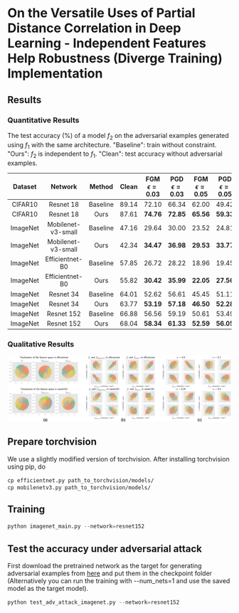 # On the Versatile Uses of Partial Distance Correlation in Deep Learning - Independent Features Help Robustness (Diverge Training) Implementation

## Results
### Quantitative Results
The test accuracy (%) of a model $f_2$ on the adversarial examples generated using $f_1$ with the same architecture. "Baseline": train without constraint. "Ours": $f_2$ is independent to $f_1$. "Clean": test accuracy without adversarial examples.

| Dataset | Network | Method | Clean | FGM $\epsilon=0.03$ | PGD $\epsilon=0.03$ | FGM $\epsilon=0.05$ | PGD $\epsilon=0.05$ | FGM $\epsilon=0.10$ | PGD $\epsilon=0.10$ |
|:---:|:---:|:---:|:---:|:---:|:---:|:---:|:---:|:---:|:---:|
| CIFAR10 | Resnet 18 | Baseline | 89.14 | 72.10 | 66.34 | 62.00 | 49.42 | 48.23 | 27.41 |
| CIFAR10 | Resnet 18 | Ours     | 87.61 | **74.76** | **72.85** | **65.56** | **59.33** | **50.24** | **36.11** |
| ImageNet |  Mobilenet-v3-small |  Baseline  | 47.16    | 29.64     | 30.00    | 23.52       | 24.81      | 13.90  | 17.15 |
| ImageNet |  Mobilenet-v3-small |  Ours  | 42.34     | **34.47**     | **36.98**    | **29.53**       | **33.77**   | **19.53** | **28.04** |
| ImageNet | Efficientnet-B0 |  Baseline | 57.85  | 26.72  | 28.22  | 18.96 | 19.45 | 12.04 | 11.17 |
| ImageNet | Efficientnet-B0 |  Ours  | 55.82   | **30.42**   | **35.99**  | **22.05** | **27.56** | **14.16** | **17.62** |
| ImageNet |  Resnet 34 |  Baseline  | 64.01     | 52.62     | 56.61    | 45.45       | 51.11       | 33.75 | 41.70 |
| ImageNet |  Resnet 34 |  Ours  | 63.77     | **53.19**     | **57.18**   | **46.50**   | **52.28**   | **35.00** | **43.35** |
| ImageNet | Resnet 152 |  Baseline  | 66.88  | 56.56     | 59.19    | 50.61       | 53.49     | 40.50 | 44.49 |
| ImageNet | Resnet 152 |  Ours  | 68.04  | **58.34**    | **61.33**    | **52.59**      | **56.05**    | **42.61** | **47.17** |

### Qualitative Results
![Diverge Training](result/diverge_training.png)

## Prepare torchvision
We use a slightly modified version of torchvision. After installing torchvision using pip, do
```
cp efficientnet.py path_to_torchvision/models/
cp mobilenetv3.py path_to_torchvision/models/
```

## Training
```python
python imagenet_main.py --network=resnet152
```

## Test the accuracy under adversarial attack
First download the pretrained network as the target for generating adversarial examples from [here](https://drive.google.com/drive/folders/1rdrd3RUtLWeATbq1cxmWLqbXLfUhzAc9?usp=sharing) and put them in the checkpoint folder (Alternatively you can run the training with --num_nets=1 and use the saved model as the target model). 
```python
python test_adv_attack_imagenet.py --network=resnet152 
```

